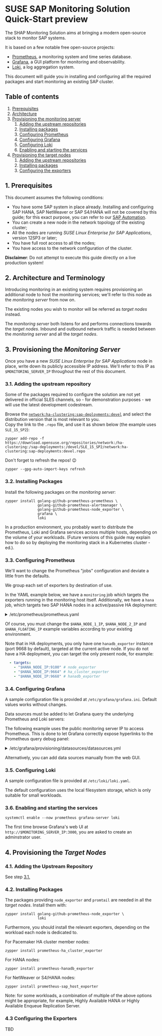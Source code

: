 # SUSE SAP Monitoring Solution Quick-Start preview

The SHAP Monitoring Solution aims at bringing a modern open-source stack to monitor SAP systems.

It is based on a few notable free open-source projects: 

- [Prometheus](http://prometheus.io), a monitoring system and time series database.
- [Grafana](http://grafana.com/oss/grafana), a GUI platform for monitoring and observability.
- [Loki](http://grafana.com/oss/loki), a log aggregation system.

This document will guide you in installing and configuring all the required packages and start monitoring an existing SAP cluster.



## Table of contents

1. [Prerequisites](#1-prerequisites)
2. [Architecture](#2-architecture)
3. [Provisioning the monitoring server](#3-provisioning-the-monitoring-server)
    1. [Adding the upstream repositories](#31-adding-the-upstream-repository)
    2. [Installing packages](#32-installing-packages)
    3. [Configuring Prometheus](#33-configuring-prometheus)
    4. [Configuring Grafana](#34-configuring-grafana)
    5. [Configuring Loki](#35-configuring-loki)
    6. [Enabling and starting the services](#36-enabling-and-starting-the-services)
4. [Provisioning the target nodes](#4-provisioning-the-target-nodes)
    1. [Adding the upstream repositories](#41-adding-the-upstream-repository)
    2. [Installing packages](#42-installing-packages)
    3. [Configuring the exporters](#43-configuring-the-exporters)


## 1. Prerequisites

This document assumes the following conditions: 

- You have some SAP system in place already. Installing and configuring SAP HANA, SAP NetWeaver or SAP S4/HANA will not be covered by this guide; for this exact purpose, you can refer to our [SAP Automation](https://documentation.suse.com/sles-sap/15-SP2/single-html/SLES-SAP-sol-automation/).
- You can create a new node in the network topology of the existing cluster;
- All the nodes are running _SUSE Linux Enterprise for SAP Applications_, version 12SP3 or later;
- You have full root access to all the nodes;
- You have access to the network configuration of the cluster.

**Disclaimer**: Do not attempt to execute this guide directly on a live production system!


## 2. Architecture and Terminology

Introducing monitoring in an existing system requires provisioning an additional node to host the monitoring services; we'll refer to this node as the _monitoring server_ from now on.

The existing nodes you wish to monitor will be referred as _target nodes_ instead.

The _monitoring server_ both listens for and performs connections towards the _target nodes_. Inbound and outbound network traffic is needed between the _monitoring server_ and all the _target nodes_.


## 3. Provisioning the _Monitoring Server_

Once you have a new _SUSE Linux Enterprise for SAP Applications_ node in place, write down its publicly accessible IP address. We'll refer to this IP as `$MONITORING_SERVER_IP` throughout the rest of this document.


### 3.1. Adding the upstream repository

Some of the packages required to configure the solution are not yet delivered in official SLES channels, so - for demonstration purposes - we will use the latest development codestream.

Browse the [`network:ha-clustering:sap-deployments:devel`](https://download.opensuse.org/repositories/network:/ha-clustering:/sap-deployments:/devel/) and select the distribution version that is most relevant to you.  
Copy the link to the `.repo` file, and use it as shown below (the example uses `SLE_15_SP2`):

```
zypper add-repo -f https://download.opensuse.org/repositories/network:/ha-clustering:/sap-deployments:/devel/SLE_15_SP2/network:ha-clustering:sap-deployments:devel.repo
```

Don't forget to refresh the repos! 😉
```
zypper --gpg-auto-import-keys refresh
```


### 3.2. Installing Packages

Install the following packages on the _monitoring server_:

```
zypper install golang-github-prometheus-prometheus \
               golang-github-prometheus-alertmanager \
               golang-github-prometheus-node_exporter \
               grafana \
               loki
```

In a production environment, you probably want to distribute the Prometheus, Loki and Grafana services across multiple hosts, depending on the volume of your workloads. (Future versions of this guide may explain how to do so by deploying the monitoring stack in a Kubernetes cluster - ed.).


### 3.3. Configuring Prometheus

We'll want to change the Prometheus "jobs" configuration and deviate a little from the defaults. 

We group each set of exporters by destination of use.

In the YAML example below, we have a `monitoring` job which targets the exporters running in the monitoring host itself. Additionally, we have a `hana` job, which targets two SAP HANA nodes in a active/passive HA deployment:

<details>
<summary>/etc/prometheus/prometheus.yaml</summary>

```yaml
scrape_configs:
- job_name: "monitoring"
  static_configs:
  - targets:
    - "localhost:9090" # Prometheus self monitoring
    - "localhost:9100" # node_exporter

- job_name: 'hana':
  static_configs:
  - targets: 
    - "$HANA_NODE_1_IP:9100" # node_exporter
    - "$HANA_NODE_1_IP:9664" # ha_cluster_exporter
    - "$HANA_NODE_2_IP:9100" # node_exporter
    - "$HANA_NODE_2_IP:9664" # ha_cluster_exporter
    - "$HANA_FLOATING_IP:9668" # hanadb_exporter
```
</details>

Of course, you must change the `$HANA_NODE_1_IP`, `$HANA_NODE_2_IP` and `$HANA_FLOATING_IP` example variables according to your existing environment.

Note that in HA deployments, you only have one `hanadb_exporter` instance (port 9668 by default), targeted at the current active node. If you do not have a HA deployment, you can target the only present node, for example:

```yaml
  - targets: 
    - "$HANA_NODE_IP:9100" # node_exporter
    - "$HANA_NODE_IP:9664" # ha_cluster_exporter
    - "$HANA_NODE_IP:9668" # hanadb_exporter
```

### 3.4. Configuring Grafana

A sample configuration file is provided at `/etc/grafana/grafana.ini`. Default values works without changes.

Data sources must be added to let Grafana query the underlying Prometheus and Loki servers:

The following example uses the public monitoring server IP to access Prometheus. This is done to let Grafana correctly expose hyperlinks to the Prometheus query debug panel:

<details><summary>/etc/grafana/provisioning/datasources/datasources.yml</summary>

```yaml
apiVersion: 1

datasources:
- name: Prometheus
  type: prometheus
  access: proxy
  url: http://$MONITORING_SERVER_IP:9090
  isDefault: True

- name: Loki
  type: loki
  access: proxy
  url: http://localhost:3100
```
</details>

Alternatively, you can add data sources manually from the web GUI.

### 3.5. Configuring Loki

A sample configuration file is provided at `/etc/loki/loki.yaml`.

The default configuration uses the local filesystem storage, which is only suitable for small workloads.


### 3.6. Enabling and starting the services

```
systemctl enable --now prometheus grafana-server loki
```

The first time browse Grafana's web UI at `http://$MONITORING_SERVER_IP:3000`, you are asked to create an adminstrator user.


## 4. Provisioning the _Target Nodes_

### 4.1. Adding the Upstream Repository

See step [3.1.](#31-adding-the-upstream-repository)


### 4.2. Installing Packages

The packages providing `node_exporter` and `promtail` are needed in all the _target nodes_.
Install them with:

```
zypper install golang-github-prometheus-node_exporter \
               loki
```

Furthermore, you should install the relevant exporters, depending on the workload each node is dedicated to.

For Pacemaker HA cluster member nodes:
```
zypper install prometheus-ha_cluster_exporter
```

For HANA nodes:
```
zypper install prometheus-hanadb_exporter
```

For NetWeaver or S4/HANA nodes:
```
zypper install prometheus-sap_host_exporter
```

Note: for some workloads, a combination of multiple of the above options might be appropriate, for example, Highly Available HANA or Highly Available Enqueue Replication Server.


### 4.3 Configuring the Exporters

TBD
